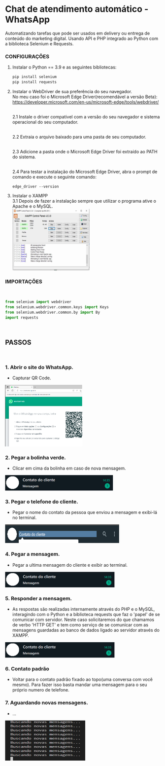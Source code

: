 # Chat de atendimento automático - WhatsApp
Automatizando tarefas que pode ser usados em delivery ou entrega de conteúdo do marketing digital. Usando API e PHP integrado ao Python com a biblioteca Selenium e Requests.
### CONFIGURAÇÕES
1. Instalar o Python == 3.9 e as seguintes bibliotecas:<br>
    ```python
    pip install selenium
    pip install requests
    ```

2. Instalar o WebDriver de sua preferência do seu navegador.<br>
<n>No meu caso foi o  Microsoft Edge Driver(recomendável a versão Beta): https://developer.microsoft.com/en-us/microsoft-edge/tools/webdriver/ <br><br>

    2.1 Instale o driver compativel com a versão do seu navegador e sistema operacional do seu computador.<br><br>

    2.2 Extraia o arquivo baixado para uma pasta de seu computador. <br><br>

    2.3 Adicione a pasta onde o Microsoft Edge Driver foi extraído ao PATH do sistema.<br><br>

    2.4 Para testar a instalação do Microsoft Edge Driver, abra o prompt de comando e execute o seguinte comando:<br>
    ```prompt
    edge_driver --version
    ```

3. Instalar o XAMPP<br>
3.1 Depois de fazer a instalação sempre que utilizar o programa ative o Apache e o MySQL.<br>
<n><img src="img/xampp_2.png" alt="Capturar QR Code" width="250" height="200">

### IMPORTAÇÕES 

<br>

```python
from selenium import webdriver
from selenium.webdriver.common.keys import Keys
from selenium.webdriver.common.by import By
import requests
```
<br>


## PASSOS
<br>

### 1. Abrir o site do WhatsApp.
- Capturar QR Code.<br>
<img src="img/captura_qrCode.png" alt="Capturar QR Code" width="250" height="200">


### 2. Pegar a bolinha verde.
- Clicar em cima da bolinha em caso de nova mensagem.<br>
<img src="img\bolinhaverde.png" alt="Capturar Bolinha" width="350" height="50">

### 3. Pegar o telefone do cliente.
- Pegar o nome do contato da pessoa que enviou a mensagem e exibi-lá no terminal.<br>
<img src="img\telefone_cliente.png" alt="Capturar Nome" width="370" height="60">

### 4. Pegar a mensagem.
- Pegar a ultima mensagem do cliente e exibir ao terminal.<br>
<img src="img\bolinhaverde.png" alt="Capturar Mensagem" width="355" height="50">

### 5. Responder a mensagem.<br>
- As respostas são realizadas internamente através do PHP e o MySQL, interagindo com o Python e a biblioteca requests que faz o 'papel' de se comunicar com servidor. Neste caso solicitaremos do que chamamos de verbo 'HTTP GET' e tem como serviço de se comunicar com as mensagens guardadas ao banco de dados ligado ao servidor através do XAMPP.
<img src="img\bolinhaverde.png" alt="Capturar Mensagem" width="355" height="50">


### 6. Contato padrão
- Voltar para o contato padrão fixado ao topo(uma conversa com você mesmo). Para fazer isso basta mandar uma mensagem para o seu próprio numero de telefone.<br>

### 7. Aguardando novas mensagens.<br>
- ... 

<img src="img\buscando_mensagens.png" alt="Capturar Bolinhha" width="260" height="130">
